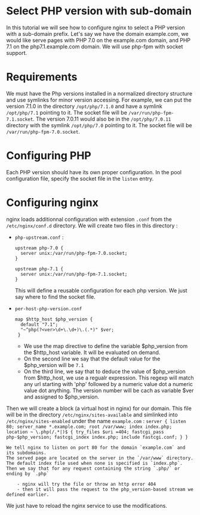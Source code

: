 # Select PHP version with sub-domain

In this tutorial we will see how to configure nginx to select a PHP version with a sub-domain prefix.
Let's say we have the domain example.com, we would like serve pages with PHP 7.0 on the example.com domain, and PHP 7.1 on the php7.1.example.com domain.
We will use php-fpm with socket support.

# Requirements

We must have the Php versions installed in a normalized directory structure and use symlinks for minor version accessing.
For example, we can put the version 7.1.0 in the directory `/opt/php/7.1.0` and have a symlink `/opt/php/7.1` pointing to it.
The socket file will be `/var/run/php-fpm-7.1.socket`.
The version 7.0.11 would also be in the `/opt/php/7.0.11` directory with the symlink `/opt/php/7.0` pointing to it.
The socket file will be `/var/run/php-fpm-7.0.socket`.

# Configuring PHP

Each PHP version should have its own proper configuration.
In the pool configuration file, specify the socket file in the `listen` entry.  

# Configuring nginx

nginx loads additionnal configuration with extension `.conf` from the `/etc/nginx/conf.d` directory.
We will create two files in this directory :

- `php-upstream.conf` :
    
    ```
    upstream php-7.0 {
      server unix:/var/run/php-fpm-7.0.socket; 
    }
    
    upstream php-7.1 {
      server unix:/var/run/php-fpm-7.1.socket; 
    }
    ```
    
    This will define a reusable configuration for each php version.
    We just say where to find the socket file.
    
- `per-host-php-version.conf`
    ```
    map $http_host $php_version {
      default "7.1";
      "~^php(?<ver>\d+\.\d+)\.(.*)" $ver;
     }
    ```
    
    - We use the map directive to define the variable $php_version from the $http_host variable. It will be evaluated on demand.
    - On the second line we say that the default value for the $php_version will be `7.1`
    - On the third line, we say that to deduce the value of $php_version from $http_host, we use a regualr expression.
    This regexp will match any url starting with 'php' followed by a numeric value dot a numeric value dot anything.
    The version number will be cach as variable $ver and assigned to $php_version.
    
Then we will create a block (a virtual host in nginx) for our domain. This file will be in the directory `/etc/nginx/sites-available` and simlinked into `/etc/nginx/sites-enabled` under the name `example.com` :
    ```
    server {
        listen 80;
        server_name *.example.com;
        root /var/www;
        index index.php;
        location ~ \.php(/.*|)$ {
            try_files $uri =404;
            fastcgi_pass php-$php_version;
            fastcgi_index index.php;
            include fastcgi.conf;
        }
    }
    ```
    
    We tell nginx to listen on port 80 for the domain `example.com` and its subdomains.
    The served page are located on the server in the `/var/www` directory.
    The default index file used when none is specified is `index.php`.
    Then we say that for any request containing the string `.php/` or ending by `.php`
   
        - nginx will try the file or throw an http error 404
        - then it will pass the request to the php_version-based stream we defined earlier.
     
We just have to reload the nginx service to use the modifications.
     
 
